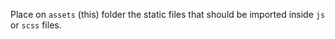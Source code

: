 Place on `assets` (this) folder the static files
that should be imported inside `js` or `scss` files.
